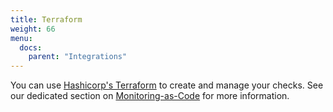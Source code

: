 ```yaml
---
title: Terraform
weight: 66
menu:
  docs:
    parent: "Integrations"
---
```


You can use [Hashicorp's Terraform](https://www.terraform.io/) to create and manage your checks. See our dedicated section on [Monitoring-as-Code](/docs/monitoring-as-code/getting-started) for more information.

